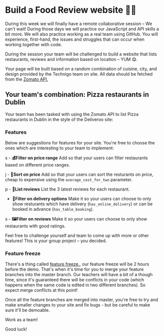 # Build a Food Review website 🌮🥑
During this week we will finally have a remote collaborative session – We can't wait! During those days we will practice our JavaScript and API skills a bit more. We will also practice working as a real team using GitHub. You will experience, first-hand, the issues and struggles that can occur when working together with code. 

During the session your team will be challenged to build a website that lists restaurants, reviews and information based on location – YUM 😋. 

Your page will be built based on a random combination of cuisine, city, and design provided by the Technigo team on site. All data should be fetched from the [Zomato API.](https://developers.zomato.com/)  

## Your team's combination: Pizza restaurants in Dublin
Your team has been tasked with using the Zomato API to list Pizza restaurants in Dublin in the style of the Deliveroo site:
<!-- ![Deliveroo](https://camo.githubusercontent.com/8cfee94a754c2dc45b5c2e85b24a3d9ccc727b60/68747470733a2f2f692e696d6775722e636f6d2f4748464a79316b2e706e67) -->

<!-- ## How to complete this task
We have a very limited time-frame for this project, so we want you to read about the Zomato API and experiment making requests to the `/search` endpoint before we meet up. This way, when you all meet in Stockholm and get assigned your cuisine, location and design, you'll be ready to get going quickly.  -->

<!-- *The following steps should be done during the meet-up:* 

### Step 1
Each member of your team should clone (NOT FORK!) the correct repo for your team. -->

<!-- ### Step 2
Togeteher as a mob, do the foundations of the project together. Make sure that you have fetched from the API and presented all data on the page in a suitable HTML structure which you all agree on. You can also use one person's code from the practices as long as **everyone** understands the code. No styling is needed at this point. 

You should now have data from at least 10 restaurants from the `/search` endpoint on your page, and include the following data: 

* The restaurant name
* The average cost for a dinner there
* The address of the restaurant
* An image (you choose which image you'd like to display from the response)
* Either the `aggregate_rating` or the `rating_text` for that restaurant -->

<!-- ### Step 3 
Divide into pairs or groups of three and choose freely from the selection of features below. The groups will work separatley on features in their own "feature branch" and we will help you to merge this into the master branch before the demo. Of course; have communication within the group and feel free to merge and commit code when you feel that the time is right. Help each-other and share knowledge in the team is always encouraged.  -->

### Features
Below are suggestions for features for your site. You're free to choose the ones which are interesting to your team to implement: 

<!-- p - **🎨Implement the randomly given design.**
You don't need to implement all sections (if there's any that is not relevant to your site) but try and copy the page look and feel and design details. Feel free to make text, logo and other things your own – it's a tribute, not an exact copy. -->

s - **💰Filter on price range** 
Add so that your users can filter restaurants based on different price ranges. 

j - **🚀Sort on price**
Add so that your users can sort the resturants on price, cheap to expensive using the `average_cost_for_two` parameter. 

p - **💬List reviews**
List the 3 latest reviews for each restaurant. 

 - **💬Filter on delivery options** 
Make it so your users can choose to only show resturants which have delivery (`has_online_delivery`) or can be booked in advance (`has_table_booking`). 

s - **🖼Filter on reviews**
Make it so your users can choose to only show restaurants with good ratings.

<!-- p - **📱Make the page responsive**
To work on mobile, desktop or tablet.  -->

Feel free to challenge yourself and team to come up with more or other features! This is your group project – you decided. 


### Feature freeze 
There's a thing called [feature freeze.](https://en.wikipedia.org/wiki/Freeze_(software_engineering)), our feature freeze will be 2 hours before the demo. That's when it's time for you to merge your feature branches into the master branch. Our teachers will have a bit of a though time, since it's guaranteed there will be conflicts in your code (which happens when the same code is edited in two different branches). So expect merge conflicts at this point!

Once all the feature branches are merged into master, you're free to try and make smaller changes to your site and fix bugs - but be careful to make sure it'll be demoable. 

Work as a team!  

Good luck! 
